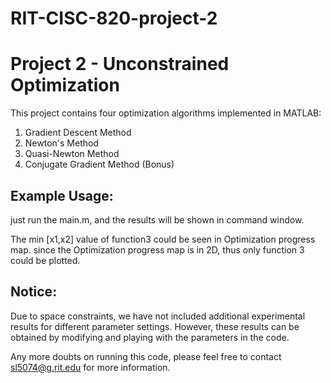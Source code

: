 # RIT-CISC-820-project-2
# Project 2 - Unconstrained Optimization

This project contains four optimization algorithms implemented in MATLAB:
1. Gradient Descent Method
2. Newton's Method
3. Quasi-Newton Method 
4. Conjugate Gradient Method (Bonus)


## Example Usage:
just run the main.m, and the results will be shown in command window.

The min [x1,x2] value of function3 could be seen in Optimization progress map.
since the Optimization progress map is in 2D, thus only function 3 could be plotted.

## Notice:
Due to space constraints, we have not included additional experimental results for different parameter settings. However, these results can be obtained by modifying and playing with the parameters in the code.

Any more doubts on running this code, please feel free to contact sl5074@g.rit.edu for more information.
